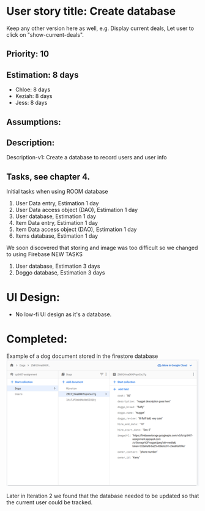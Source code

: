 
# User story title: Create database

Keep any other version here as well, e.g. Display current deals, Let user to click on "show-current-deals".

## Priority: 10 

## Estimation:  8 days

* Chloe: 8 days 
* Keziah: 8 days
* Jess: 8 days

## Assumptions:

## Description:

Description-v1: Create a database to record users and user info

## Tasks, see chapter 4.
Initial tasks when using ROOM database
1. User Data entry, Estimation 1 day
2. User Data access object (DAO), Estimation 1 day
3. User database, Estimation 1 day
4. Item Data entry, Estimation 1 day
5. Item Data access object (DAO), Estimation 1 day
6. Items database, Estimation 1 day

We soon discovered that storing and image was too difficult so we changed to using Firebase
NEW TASKS
1. User database, Estimation 3 days
2. Doggo database, Estimation 3 days


# UI Design:
* No low-fi UI design as it's a database.

# Completed:
Example of a dog document stored in the firestore database
![image](/images/database.png)

Later in Iteration 2 we found that the database needed to be updated so that the current user could be tracked. 
